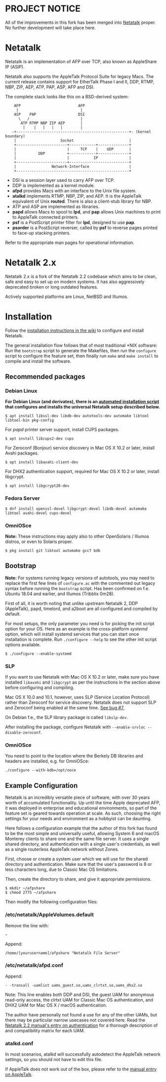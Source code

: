 # PROJECT NOTICE
All of the improvements in this fork has been merged into [Netatalk](https://github.com/Netatalk/netatalk) proper. No further development will take place here.

# Netatalk
Netatalk is an implementation of AFP over TCP, also known as AppleShare IP (ASIP).

Netatalk also supports the AppleTalk Protocol Suite for legacy Macs.
The current release contains support for EtherTalk Phase I and II, 
DDP, RTMP, NBP, ZIP, AEP, ATP, PAP, ASP, AFP and DSI.

The complete stack looks like this on a BSD-derived system:

```
    AFP                          AFP
     |                            |
    ASP    PAP                   DSI
      \   /                       |
       ATP RTMP NBP ZIP AEP       |
        |    |   |   |   |        |
   -+---------------------------------------------------+- (kernel boundary)
    |                    Socket                         |
    +-----------------------+------------+--------------+
    |                       |     TCP    |    UDP       |
    |          DDP          +------------+--------------+
    |                       |           IP              |
    +-----------------------+---------------------------+
    |                Network-Interface                  |
    +---------------------------------------------------+
```

- DSI is a session layer used to carry AFP over TCP.
- DDP is implemented as a kernel module.
- **afpd** provides Macs with an interface to the Unix file system.
- **atalkd** implements RTMP, NBP, ZIP, and AEP.  It is the AppleTalk equivalent of Unix **routed**.  There is also a client-stub library for NBP.
- ATP and ASP are implemented as libraries.
- **papd** allows Macs to spool to **lpd**, and **pap** allows Unix machines to print to AppleTalk connected printers.
- **psf** is a PostScript printer filter for **lpd**, designed to use **pap**.
- **psorder** is a PostScript reverser, called by **psf** to reverse pages printed to face-up stacking printers.

Refer to the appropriate man pages for operational information.

# Netatalk 2.x
Netatalk 2.x is a fork of the Netatalk 2.2 codebase which aims to be clean, safe and easy to set up on modern systems. It has also aggressively deprecated broken or long outdated features.

Actively supported platforms are Linux, NetBSD and Illumos.

# Installation
Follow the [installation instructions in the wiki](https://github.com/rdmark/Netatalk-2.x/wiki/Chapter-2.-Installation) to configure and install Netatalk.

The general installation flow follows that of most traditional *NIX software: Run the ```bootstrap``` script to generate the Makefiles, then run the ```configure``` script to configure the feature set, then finally run ```make``` and ```make install``` to compile and install the software.

## Recommended packages
### Debian Linux
**For Debian Linux (and derivates), there is an [automated installation script](https://github.com/rdmark/Netatalk-2.x/blob/branch-netatalk-2-x/contrib/shell_utils/debian_install.sh) that configures and installs the universal Netatalk setup described below.**

```
$ apt install libssl-dev libdb-dev autotools-dev automake libtool libtool-bin pkg-config
```

For *papd* printer server support, install CUPS packages.
```
$ apt install libcups2-dev cups
```

For Zeroconf (Bonjour) service discovery in Mac OS X 10.2 or later, install Avahi packages.
```
$ apt install libavahi-client-dev
```

For DHX2 authentication support, required for Mac OS X 10.2 or later, install libgcrypt.
```
$ apt install libgcrypt20-dev
```

### Fedora Server
```
$ dnf install openssl-devel libgcrypt-devel libdb-devel automake libtool avahi-devel cups-devel
```

### OmniOSce
**Note:** These instructions may apply also to other OpenSolaris / Illumos distros, or even to Solaris proper.

```
$ pkg install git libtool automake gcc7 bdb
```

## Bootstrap
**Note:** For systems running legacy versions of autotools, you may need to replace the first few lines of ```configure.ac``` with the commented out legacy syntax before running the ```bootstrap``` script. Has been confirmed on f.e. Ubuntu 18.04 and earlier, and Illumos (Tribblix 0m28).

First of all, it is worth noting that unlike upstream Netatalk 2, DDP (AppleTalk), papd, timelord, and a2boot are all configured and compiled by default.

For most setups, the only parameter you need is for picking the init script option for your OS. Here as an example is the cross-platform *systemd* option, which will install systemd services that you can start once installation is complete. Run ```./configure --help``` to see the other init script options available.
```
$ ./configure --enable-systemd
```

### SLP
If you want to use Netatalk with Mac OS X 10.2 or later, make sure you have installed `libavahi` and `libgcrypt` as per the instructions in the section above before configuring and compiling.

Mac OS X 10.0 and 10.1, however, uses SLP (Service Location Protocol) rather than Zeroconf for service discovery. Netatalk does not support SLP and Zeroconf being enabled at the same time. [See bug #7.](https://github.com/rdmark/Netatalk-2.x/issues/7)

On Debian f.e., the SLP library package is called `libslp-dev`.

After installing the package, configure Netatalk with `--enable-srvloc --disable-zeroconf`.

### OmniOSce
You need to point to the location where the Berkely DB libraries and headers are installed, e.g. for OmniOSce:

```
./configure --with-bdb=/opt/ooce
```

## Example Configuration
Netatalk is an incredibly versatile piece of software, with over 30 years worth of accumulated functionality. Up until the time Apple deprecated AFP, it was deployed in enterprise and educational environments, so part of the feature set is geared towards operation at scale. As such, choosing the right settings for your needs and environment as a hobbyist can be daunting.

Here follows a configuration example that the author of this fork has found to be the most simple and universally useful, allowing System 6 and macOS Monterey clients to share one and the same file server. It uses a single shared directory, and authentication with a single user's credentials, as well as a single routerless AppleTalk network without Zones.

First, choose or create a system user which we will use for the shared directory and authentication. Make sure that the user's password is 8 or less characters long, due to Classic Mac OS limitations.

Then, create the directory to share, and give it appropriate permissions.

```
$ mkdir ~/afpshare
$ chmod 2775 ~/afpshare
```

Then modify the following configuration files:

### /etc/netatalk/AppleVolumes.default
Remove the line with:
```
~
```
Append:
```
/home/[yourusername]/afpshare "Netatalk File Server"
```

### /etc/netatalk/afpd.conf
Append:
```
- -transall -uamlist uams_guest.so,uams_clrtxt.so,uams_dhx2.so
```
Note: This line enables both DDP and DSI, the guest UAM for anonymous read-only access, the clrtxt UAM for Classic Mac OS authentication, and DHX2 UAM for Mac OS X / macOS authentication.

The author have personally not found a use for any of the other UAMs, but there may be particular narrow usecases not covered here. Read the [Netatalk 2.2 manual's entry on authentication](https://github.com/rdmark/Netatalk-2.x/wiki/Chapter-3.-Setting-up-Netatalk#authentication) for a thorough description of and compatibility matrix for each UAM.

### atalkd.conf
In most scenarios, atalkd will successfully autodetect the AppleTalk network settings, so you should not have to edit this file.

If AppleTalk does not work out of the box, please refer to the [manual entry on AppleTalk](https://github.com/rdmark/Netatalk-2.x/wiki/Chapter-3.-Setting-up-Netatalk#appletalk).
